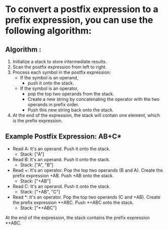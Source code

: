 # To convert a postfix expression to a prefix expression, you can use the following algorithm:
## Algorithm :
1. Initialize a stack to store intermediate results.
2. Scan the postfix expression from left to right.
3. Process each symbol in the postfix expression:
   - If the symbol is an operand,
     - push it onto the stack.
   - If the symbol is an operator,
     - pop the top two operands from the stack.
     - Create a new string by concatenating the operator with the two operands in prefix order.
     - Push this new string back onto the stack.
4. At the end of the expression, the stack will contain one element, which is the prefix expression.

## Example Postfix Expression: AB+C*
- Read A: It's an operand. Push it onto the stack.
  - Stack: ["A"]
- Read B: It's an operand. Push it onto the stack.
  - Stack: ["A", "B"]
- Read +: It's an operator. Pop the top two operands (B and A). Create the prefix expression +AB. Push +AB onto the stack.
  - Stack: ["+AB"]
- Read C: It's an operand. Push it onto the stack.
  - Stack: ["+AB", "C"]
- Read *: It's an operator. Pop the top two operands (C and +AB). Create the prefix expression *+ABC. Push *+ABC onto the stack.
  - Stack: ["*+ABC"]

At the end of the expression, the stack contains the prefix expression *+ABC.
